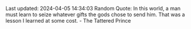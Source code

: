 Last updated: 2024-04-05 14:34:03
Random Quote: In this world, a man must learn to seize whatever gifts the gods chose to send him.  That was a lesson I learned at some cost.  -  The Tattered Prince